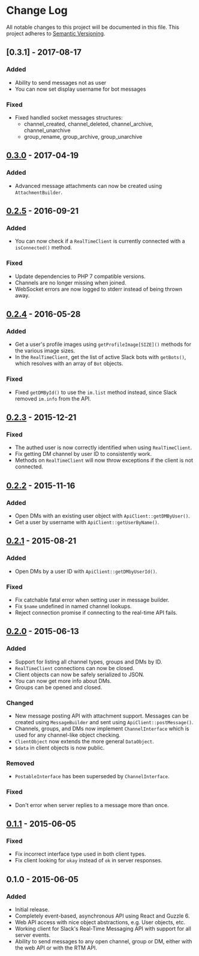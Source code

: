 # Change Log
All notable changes to this project will be documented in this file.
This project adheres to [Semantic Versioning](http://semver.org).

## [0.3.1] - 2017-08-17
### Added
- Ability to send messages not as user
- You can now set display username for bot messages

### Fixed
- Fixed handled socket messages structures:
  - channel_created, channel_deleted, channel_archive, channel_unarchive
  - group_rename, group_archive, group_unarchive

## [0.3.0] - 2017-04-19
### Added
- Advanced message attachments can now be created using `AttachmentBuilder`.

## [0.2.5] - 2016-09-21
### Added
- You can now check if a `RealTimeClient` is currently connected with a `isConnected()` method.

### Fixed
- Update dependencies to PHP 7 compatible versions.
- Channels are no longer missing when joined.
- WebSocket errors are now logged to stderr instead of being thrown away.

## [0.2.4] - 2016-05-28
### Added
- Get a user's profile images using `getProfileImage[SIZE]()` methods for the various image sizes.
- In the `RealTimeClient`, get the list of active Slack bots with `getBots()`, which resolves with an array of `Bot` objects.

### Fixed
- Fixed `getDMById()` to use the `im.list` method instead, since Slack removed `im.info` from the API.

## [0.2.3] - 2015-12-21
### Fixed
- The authed user is now correctly identified when using `RealTimeClient`.
- Fix getting DM channel by user ID to consistently work.
- Methods on `RealTimeClient` will now throw exceptions if the client is not connected.

## [0.2.2] - 2015-11-16
### Added
- Open DMs with an existing user object with `ApiClient::getDMByUser()`.
- Get a user by username with `ApiClient::getUserByName()`.

## [0.2.1] - 2015-08-21
### Added
- Open DMs by a user ID with `ApiClient::getDMbyUserId()`.

### Fixed
- Fix catchable fatal error when setting user in message builder.
- Fix `$name` undefined in named channel lookups.
- Reject connection promise if connecting to the real-time API fails.

## [0.2.0] - 2015-06-13
### Added
- Support for listing all channel types, groups and DMs by ID.
- `RealTimeClient` connections can now be closed.
- Client objects can now be safely serialized to JSON.
- You can now get more info about DMs.
- Groups can be opened and closed.

### Changed
- New message posting API with attachment support. Messages can be created using `MessageBuilder` and sent using `ApiClient::postMessage()`.
- Channels, groups, and DMs now implement `ChannelInterface` which is used for any channel-like object checking.
- `ClientObject` now extends the more general `DataObject`.
- `$data` in client objects is now public.

### Removed
- `PostableInterface` has been superseded by `ChannelInterface`.

### Fixed
- Don't error when server replies to a message more than once.

## [0.1.1] - 2015-06-05
### Fixed
- Fix incorrect interface type used in both client types.
- Fix client looking for `okay` instead of `ok` in server responses.

## 0.1.0 - 2015-06-05
### Added
- Initial release.
- Completely event-based, asynchronous API using React and Guzzle 6.
- Web API access with nice object abstractions, e.g. User objects, etc.
- Working client for Slack's Real-Time Messaging API with support for all server events.
- Ability to send messages to any open channel, group or DM, either with the web API or with the RTM API.


[unreleased]: https://github.com/sagebind/slack-client/compare/v0.3.0...HEAD
[0.3.0]: https://github.com/sagebind/slack-client/compare/v0.2.5...v0.3.0
[0.2.5]: https://github.com/sagebind/slack-client/compare/v0.2.4...v0.2.5
[0.2.4]: https://github.com/sagebind/slack-client/compare/v0.2.3...v0.2.4
[0.2.3]: https://github.com/sagebind/slack-client/compare/v0.2.2...v0.2.3
[0.2.2]: https://github.com/sagebind/slack-client/compare/v0.2.1...v0.2.2
[0.2.1]: https://github.com/sagebind/slack-client/compare/v0.2.0...v0.2.1
[0.2.0]: https://github.com/sagebind/slack-client/compare/v0.1.1...v0.2.0
[0.1.1]: https://github.com/sagebind/slack-client/compare/v0.1.0...v0.1.1
